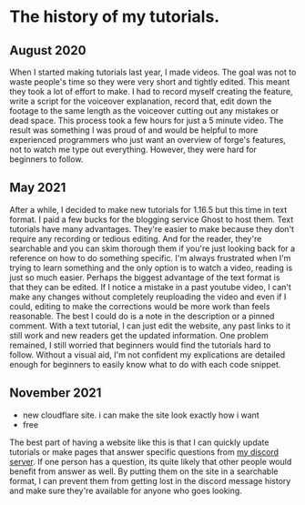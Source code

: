 # The history of my tutorials.

## August 2020

When I started making tutorials last year, I made videos. The goal was not to waste people's time so they were very short and tightly edited. This meant they took a lot of effort to make. I had to record myself creating the feature, write a script for the voiceover explanation, record that, edit down the footage to the same length as the voiceover cutting out any mistakes or dead space. This process took a few hours for just a 5 minute video. The result was something I was proud of and would be helpful to more experienced programmers who just want an overview of forge's features, not to watch me type out everything. However, they were hard for beginners to follow. 

## May 2021

After a while, I decided to make new tutorials for 1.16.5 but this time in text format. I paid a few bucks for the blogging service Ghost to host them. Text tutorials have many advantages. They're easier to make because they don't require any recording or tedious editing. And for the reader, they're searchable and you can skim thorough them if you're just looking back for a reference on how to do something specific. I'm always frustrated when I'm trying to learn something and the only option is to watch a video, reading is just so much easier. Perhaps the biggest advantage of the text format is that they can be edited. If I notice a mistake in a past youtube video, I can't make any changes without completely reuploading the video and even if I could, editing to make the corrections would be more work than feels reasonable. The best I could do is a note in the description or a pinned comment. With a text tutorial, I can just edit the website, any past links to it still work and new readers get the updated information. One problem remained, I still worried that beginners would find the tutorials hard to follow. Without a visual aid, I'm not confident my explications are detailed enough for beginners to easily know what to do with each code snippet.  

## November 2021

- new cloudflare site. i can make the site look exactly how i want
- free

The best part of having a website like this is that I can quickly update tutorials or make pages that answer specific questions from [my discord server](https://discord.com/invite/uG4DewBcwV). If one person has a question, its quite likely that other people would benefit from answer as well. By putting them on the site in a searchable format, I can prevent them from getting lost in the discord message history and make sure they're available for anyone who goes looking.